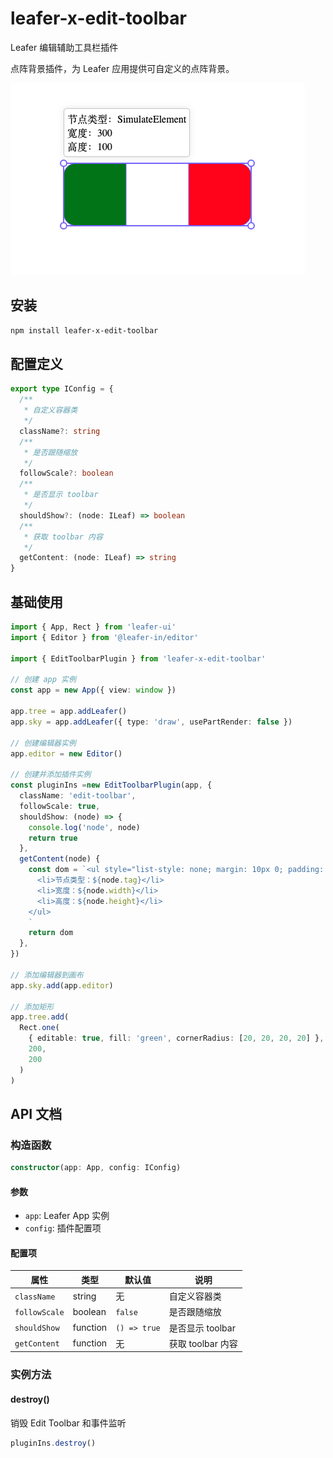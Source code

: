 # leafer-x-edit-toolbar

Leafer 编辑辅助工具栏插件

点阵背景插件，为 Leafer 应用提供可自定义的点阵背景。

![demo](./assets/demo.png)

## 安装

```bash
npm install leafer-x-edit-toolbar
```

## 配置定义

```typescript
export type IConfig = {
  /**
   * 自定义容器类
   */
  className?: string
  /**
   * 是否跟随缩放
   */
  followScale?: boolean
  /**
   * 是否显示 toolbar
   */
  shouldShow?: (node: ILeaf) => boolean
  /**
   * 获取 toolbar 内容
   */
  getContent: (node: ILeaf) => string
}
```

## 基础使用

```typescript
import { App, Rect } from 'leafer-ui'
import { Editor } from '@leafer-in/editor'

import { EditToolbarPlugin } from 'leafer-x-edit-toolbar'

// 创建 app 实例
const app = new App({ view: window })

app.tree = app.addLeafer()
app.sky = app.addLeafer({ type: 'draw', usePartRender: false })

// 创建编辑器实例
app.editor = new Editor()

// 创建并添加插件实例
const pluginIns =new EditToolbarPlugin(app, {
  className: 'edit-toolbar',
  followScale: true,
  shouldShow: (node) => {
    console.log('node', node)
    return true
  },
  getContent(node) {
    const dom = `<ul style="list-style: none; margin: 10px 0; padding: 5px; background-color: #fff; border-radius: 5px; border: 1px solid #ccc; box-shadow: 0 0 10px rgba(0, 0, 0, 0.1);">
      <li>节点类型：${node.tag}</li>
      <li>宽度：${node.width}</li>
      <li>高度：${node.height}</li>
    </ul>
    `
    return dom
  },
})

// 添加编辑器到画布
app.sky.add(app.editor)

// 添加矩形
app.tree.add(
  Rect.one(
    { editable: true, fill: 'green', cornerRadius: [20, 20, 20, 20] },
    200,
    200
  )
)
```

## API 文档

### 构造函数

```typescript
constructor(app: App, config: IConfig)
```

#### 参数

- `app`: Leafer App 实例
- `config`: 插件配置项

#### 配置项

| 属性                   | 类型     | 默认值                 | 说明               |
| ---------------------- | -------- | ---------------------- | ------------------ |
| `className`            | string   | 无                     | 自定义容器类       |
| `followScale`          | boolean  | `false`                 | 是否跟随缩放       |
| `shouldShow`           | function | `() => true`           | 是否显示 toolbar   |
| `getContent`          | function | 无            | 获取 toolbar 内容 |

### 实例方法

#### destroy()

销毁 Edit Toolbar 和事件监听

```typescript
pluginIns.destroy()
```
